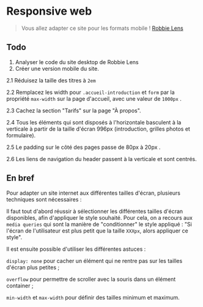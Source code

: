 # Responsive web

> Vous allez adapter ce site pour les formats mobile !
> [Robbie Lens](https://openclassrooms-student-center.github.io/1603881-creez-votre-site-web-avec-html5-et-css3/portfolio.html)

## Todo

 1. Analyser le code du site desktop de Robbie Lens
 2. Créer une version mobile du site.

 2.1 Réduisez la taille des titres à `2em`

 2.2 Remplacez les  width  pour `.accueil-introduction`  et  `form`  par la propriété  `max-width`  sur la page d'accueil, avec une valeur de `1000px`  .

 2.3 Cachez la section "Tarifs" sur la page "À propos".

 2.4 Tous les éléments qui sont disposés à l'horizontale basculent à la verticale à partir de la taille d'écran  996px  (introduction, grilles photos et formulaire).

 2.5 Le  padding  sur le côté des pages passe de  80px  à  20px  .

 2.6 Les liens de navigation du header passent à la verticale et sont centrés.

## En bref

Pour adapter un site internet aux différentes tailles d'écran, plusieurs techniques sont nécessaires :

Il faut tout d'abord réussir à sélectionner les différentes tailles d'écran disponibles, afin d'appliquer le style souhaité.
Pour cela, on a recours aux `media queries` qui sont la manière de "conditionner" le style appliqué : "Si l'écran de l'utilisateur est plus petit que la taille `XXXpx`, alors appliquer ce style".

Il est ensuite possible d'utiliser les différentes astuces :

`display: none`  pour cacher un élément qui ne rentre pas sur les tailles d'écran plus petites ;

`overflow`  pour permettre de scroller avec la souris dans un élément container ;

`min-width`  et  `max-width`  pour définir des tailles minimum et maximum.
